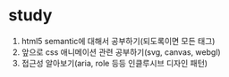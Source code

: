 # study

1. html5 semantic에 대해서 공부하기(되도록이면 모든 태그)
2. 앞으로 css 애니메이션 관련 공부하기(svg, canvas, webgl)
3. 접근성 알아보기(aria, role 등등 인클루시브 디자인 패턴)
